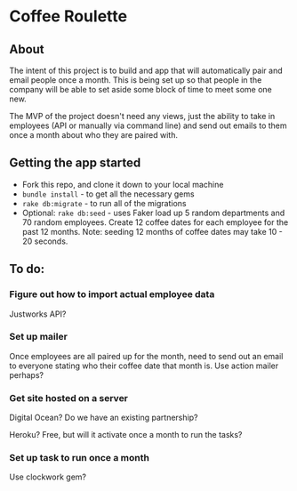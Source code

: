 # Coffee Roulette

## About

The intent of this project is to build and app that will automatically pair and email people once a month. This is being set up so that people in the company will be able to set aside some block of time to meet some one new.

The MVP of the project doesn't need any views, just the ability to take in employees (API or manually via command line) and send out emails to them once a month about who they are paired with.

## Getting the app started

 - Fork this repo, and clone it down to your local machine
 - `bundle install` - to get all the necessary gems
 - `rake db:migrate` - to run all of the migrations
 - Optional: `rake db:seed` - uses Faker load up 5 random departments and 70 random employees. Create 12 coffee dates for each employee for the past 12 months. Note: seeding 12 months of coffee dates may take 10 - 20 seconds.

## To do:

### Figure out how to import actual employee data

Justworks API?

### Set up mailer

Once employees are all paired up for the month, need to send out an email to everyone stating who their coffee date that month is. Use action mailer perhaps?

### Get site hosted on a server

Digital Ocean? Do we have an existing partnership?

Heroku? Free, but will it activate once a month to run the tasks?

### Set up task to run once a month

Use clockwork gem?
